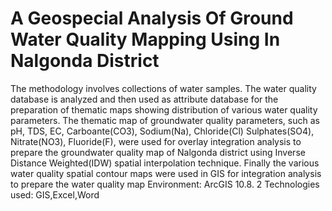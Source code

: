 # A Geospecial Analysis Of Ground Water Quality Mapping Using In Nalgonda District

The methodology involves collections of water samples. The water quality database is analyzed and then used as attribute database for the preparation of thematic maps showing distribution of various water quality parameters. The thematic map of groundwater quality parameters, such as pH, TDS, EC, Carboante(CO3), Sodium(Na), Chloride(Cl) Sulphates(SO4), Nitrate(NO3), Fluoride(F), were used for overlay integration analysis to prepare the groundwater quality map of Nalgonda district using Inverse Distance Weighted(IDW) spatial interpolation technique. Finally the various water quality spatial contour maps were used in GIS for integration analysis to prepare the water quality map
Environment: ArcGIS 10.8. 2 
Technologies used: GIS,Excel,Word 

